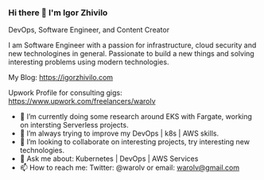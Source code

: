 ### Hi there 👋 I'm Igor Zhivilo
DevOps, Software Engineer, and Content Creator

I am Software Engineer with a passion for infrastructure, cloud security and new technologines in general. Passionate to build a new things and solving interesting problems using modern technologies.

My Blog: https://igorzhivilo.com

Upwork Profile for consulting gigs: https://www.upwork.com/freelancers/warolv

- 🔭 I’m currently doing some research around EKS with Fargate, working on intersting Serverless projects.
- 🌱 I’m always trying to improve my DevOps | k8s | AWS skills. 
- 👯 I’m looking to collaborate on interesting projects, try interesting new technologies.
- 💬 Ask me about: Kubernetes | DevOps | AWS Services
- 📫 How to reach me: Twitter: @warolv or email: warolv@gmail.com
